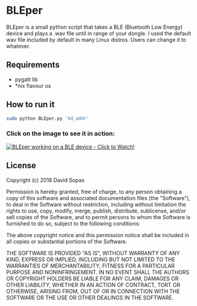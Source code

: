 # BLEper
BLEper is a small python script that takes a BLE (Bluetooth Low Energy) device and plays a .wav file until in range of your dongle. 
I used the default wav file included by default in many Linux distros. Users can change it to whatever. 

## Requirements
- pygatt lib
- *nix flavour os 

## How to run it
```sh
sudo python BLEper.py 'bd_addr'
```
### Click on the image to see it in action:

[![BLEper working on a BLE device - Click to Watch!](https://i.imgur.com/OVPgz2l.png)](https://www.youtube.com/watch?v=C9u31OazI20 "BLEper working on a BLE device - Click to Watch!")

## License
Copyright (c) 2018 David Sopas

Permission is hereby granted, free of charge, to any person obtaining a copy of this software and associated documentation files (the "Software"), to deal in the Software without restriction, including without limitation the rights to use, copy, modify, merge, publish, distribute, sublicense, and/or sell copies of the Software, and to permit persons to whom the Software is furnished to do so, subject to the following conditions:

The above copyright notice and this permission notice shall be included in all copies or substantial portions of the Software.

THE SOFTWARE IS PROVIDED "AS IS", WITHOUT WARRANTY OF ANY KIND, EXPRESS OR IMPLIED, INCLUDING BUT NOT LIMITED TO THE WARRANTIES OF MERCHANTABILITY, FITNESS FOR A PARTICULAR PURPOSE AND NONINFRINGEMENT. IN NO EVENT SHALL THE AUTHORS OR COPYRIGHT HOLDERS BE LIABLE FOR ANY CLAIM, DAMAGES OR OTHER LIABILITY, WHETHER IN AN ACTION OF CONTRACT, TORT OR OTHERWISE, ARISING FROM, OUT OF OR IN CONNECTION WITH THE SOFTWARE OR THE USE OR OTHER DEALINGS IN THE SOFTWARE.
